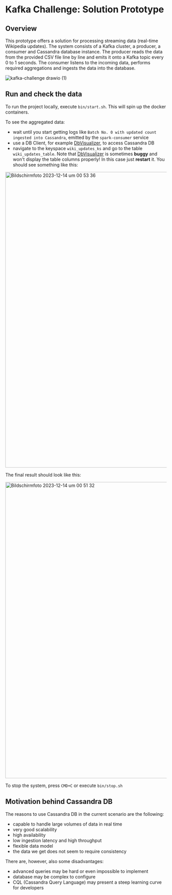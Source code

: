 # Kafka Challenge: Solution Prototype

## Overview
This prototype offers a solution for processing streaming data (real-time Wikipedia updates). The system consists of a Kafka cluster, a producer, a consumer and Cassandra database instance. The producer reads the data from the provided CSV file line by line and emits it onto a Kafka topic every 0 to 1 seconds. The consumer listens to the incoming data, performs required aggregations and ingests the data into the database.

![kafka-challenge drawio (1)](https://github.com/a-kudriavtcev/kafka-challenge/assets/39767359/c2d41fc9-7d3e-4937-807e-ea3e8ffcf4c8)


## Run and check the data 
To run the project locally, execute `bin/start.sh`. This will spin up the docker containers. 

To see the aggregated data:
- wait until you start getting logs like `Batch No. 0 with updated count ingested into Cassandra`, emitted by the `spark-consumer` service
- use a DB Client, for example [DbVisualizer](https://www.dbvis.com/), to access Cassandra DB
- navigate to the keyspace `wiki_updates_ks` and go to the table `wiki_updates_table`. Note that [DbVisualizer](https://www.dbvis.com/) is sometimes **buggy** and won't display the table columns properly! In this case just **restart** it. You should see something like this:

<img width="920" alt="Bildschirmfoto 2023-12-14 um 00 53 36" src="https://github.com/a-kudriavtcev/kafka-challenge/assets/39767359/83c6d53a-366c-4e53-a491-5d0163aa7ddc">

The final result should look like this:

<img width="922" alt="Bildschirmfoto 2023-12-14 um 00 51 32" src="https://github.com/a-kudriavtcev/kafka-challenge/assets/39767359/cb4ab6f7-5142-4ea8-9c71-f623041e5616">

To stop the system, press `CMD+C` or execute `bin/stop.sh`

## Motivation behind Cassandra DB

The reasons to use Cassandra DB in the current scenario are the following:

- capable to handle large volumes of data in real time
- very good scalability
- high availability
- low ingestion latency and high throughput
- flexible data model
- the data we get does not seem to require consistency

There are, however, also some disadvantages:
- advanced queries may be hard or even impossible to implement
- database may be complex to configure
- CQL (Cassandra Query Language) may present a steep learning curve for developers

